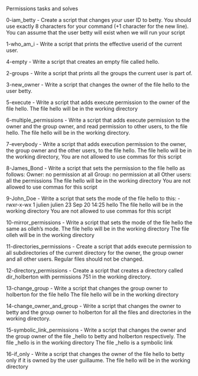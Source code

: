 Permissions tasks and solves

0-iam_betty - Create a script that changes your user ID to betty. You should use exactly 8 characters for your command (+1 character for the new line). You can assume that the user betty will exist when we will run your script

1-who_am_i - Write a script that prints the effective userid of the current user.

4-empty - Write a script that creates an empty file called hello.

2-groups - Write a script that prints all the groups the current user is part of.

3-new_owner - Write a script that changes the owner of the file hello to the user betty.

5-execute - Write a script that adds execute permission to the owner of the file hello. The file hello will be in the working directory

6-multiple_permissions - Write a script that adds execute permission to the owner and the group owner, and read permission to other users, to the file hello. The file hello will be in the working directory.

7-everybody - Write a script that adds execution permission to the owner, the group owner and the other users, to the file hello. The file hello will be in the working directory, You are not allowed to use commas for this script

8-James_Bond - Write a script that sets the permission to the file hello as follows: Owner: no permission at all Group: no permission at all Other users: all the permissions The file hello will be in the working directory You are not allowed to use commas for this script

9-John_Doe - Write a script that sets the mode of the file hello to this: -rwxr-x-wx 1 julien julien 23 Sep 20 14:25 hello The file hello will be in the working directory You are not allowed to use commas for this script

10-mirror_permissions - Write a script that sets the mode of the file hello the same as olleh’s mode. The file hello will be in the working directory The file olleh will be in the working directory

11-directories_permissions - Create a script that adds execute permission to all subdirectories of the current directory for the owner, the group owner and all other users. Regular files should not be changed.

12-directory_permissions - Create a script that creates a directory called dir_holberton with permissions 751 in the working directory.

13-change_group - Write a script that changes the group owner to holberton for the file hello The file hello will be in the working directory

14-change_owner_and_group - Write a script that changes the owner to betty and the group owner to holberton for all the files and directories in the working directory.

15-symbolic_link_permissions - Write a script that changes the owner and the group owner of the file _hello to betty and holberton respectively. The file _hello is in the working directory The file _hello is a symbolic link

16-if_only - Write a script that changes the owner of the file hello to betty only if it is owned by the user guillaume. The file hello will be in the working directory
